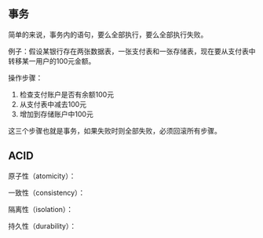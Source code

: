 ## 事务

简单的来说，事务内的语句，要么全部执行，要么全部执行失败。

例子：假设某银行存在两张数据表，一张支付表和一张存储表，现在要从支付表中转移某一用户的100元金额。

操作步骤：

1. 检查支付账户是否有余额100元
2. 从支付表中减去100元
3. 增加到存储账户中100元

这三个步骤也就是事务，如果失败时则全部失败，必须回滚所有步骤。

## ACID

原子性（atomicity）：

一致性（consistency）：

隔离性（isolation）：

持久性（durability）：

